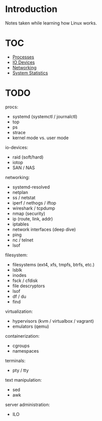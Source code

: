 # Introduction

Notes taken while learning how Linux works.

# TOC

- [Processes](./processes/README.md)
- [IO Devices](./io/README.md)
- [Networking](./networking/README.md)
- [System Statistics](./sysstats/README.md)

# TODO

procs:
- systemd (systemctl / journalctl)
- top
- ps
- strace
- kernel mode vs. user mode

io-devices:
- raid (soft/hard)
- iotop
- SAN / NAS

networking:
- systemd-resolved
- netplan
- ss / netstat
- iperf / nethogs / iftop
- wireshark / tcpdump
- nmap (security)
- ip (route, link, addr)
- iptables
- network interfaces (deep dive)
- ping
- nc / telnet
- lsof

filesystem:
- filesystems (ext4, xfs, tmpfs, btrfs, etc.)
- lsblk
- inodes
- fsck / cfdisk
- file descryptors
- lsof
- df / du
- find

virtualization:
- hypervisors (kvm / virtualbox / vagrant)
- emulators (qemu)

containerization:
- cgroups
- namespaces

terminals:
- pty / tty

text manipulation:
- sed
- awk

server administration:
- ILO
